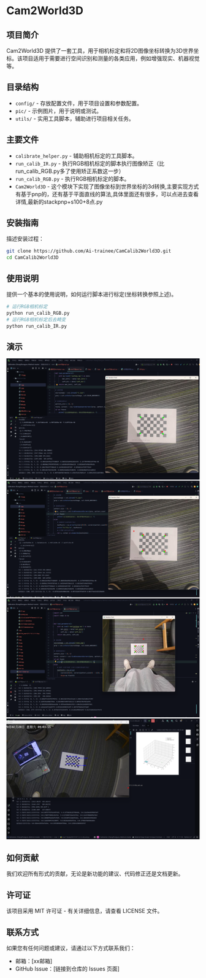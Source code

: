 

# Cam2World3D

## 项目简介
Cam2World3D 提供了一套工具，用于相机标定和将2D图像坐标转换为3D世界坐标。该项目适用于需要进行空间识别和测量的各类应用，例如增强现实、机器视觉等。

## 目录结构
- `config/` - 存放配置文件，用于项目设置和参数配置。
- `pic/` - 示例图片，用于说明或测试。
- `utils/` - 实用工具脚本，辅助进行项目相关任务。

## 主要文件
- `calibrate_helper.py` - 辅助相机标定的工具脚本。
- `run_calib_IR.py` - 执行RGB相机标定的脚本执行图像矫正（比run_calib_RGB.py多了使用矫正系数这一步）
- `run_calib_RGB.py` - 执行RGB相机标定的脚本。
- `Cam2World3D` - 这个模块下实现了图像坐标到世界坐标的3d转换,主要实现方式有基于pnp的，还有基于平面直线的算法,具体里面还有很多，可以点进去查看详情,最新的stackpnp+s100+8点.py

## 安装指南
描述安装过程：
```bash
git clone https://github.com/Ai-trainee/CamCalib2World3D.git
cd CamCalib2World3D
```

## 使用说明
提供一个基本的使用说明，如何运行脚本进行标定(坐标转换参照上述)。
```bash
# 运行RGB相机标定
python run_calib_RGB.py
# 运行RGB相机标定后去畸变
python run_calib_IR.py
```
## 演示
![Snipaste_2023-08-28_16-07-45.png](doc%2FSnipaste_2023-08-28_16-07-45.png)
![Snipaste_2023-08-28_16-10-03.png](doc%2FSnipaste_2023-08-28_16-10-03.png)
![Snipaste_2023-08-28_16-50-48.png](doc%2FSnipaste_2023-08-28_16-50-48.png)
![Snipaste_2023-09-01_17-30-18.png](doc%2FSnipaste_2023-09-01_17-30-18.png)
## 如何贡献
我们欢迎所有形式的贡献，无论是新功能的建议、代码修正还是文档更新。

## 许可证
该项目采用 MIT 许可证 - 有关详细信息，请查看 LICENSE 文件。

## 联系方式
如果您有任何问题或建议，请通过以下方式联系我们：
- 邮箱：[xx邮箱]
- GitHub Issue：[链接到仓库的 Issues 页面]


